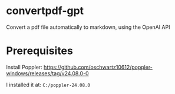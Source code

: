 # convertpdf-gpt
Convert a pdf file automatically to markdown, using the OpenAI API

# Prerequisites
Install Poppler:
https://github.com/oschwartz10612/poppler-windows/releases/tag/v24.08.0-0

I installed it at: `C:/poppler-24.08.0`
